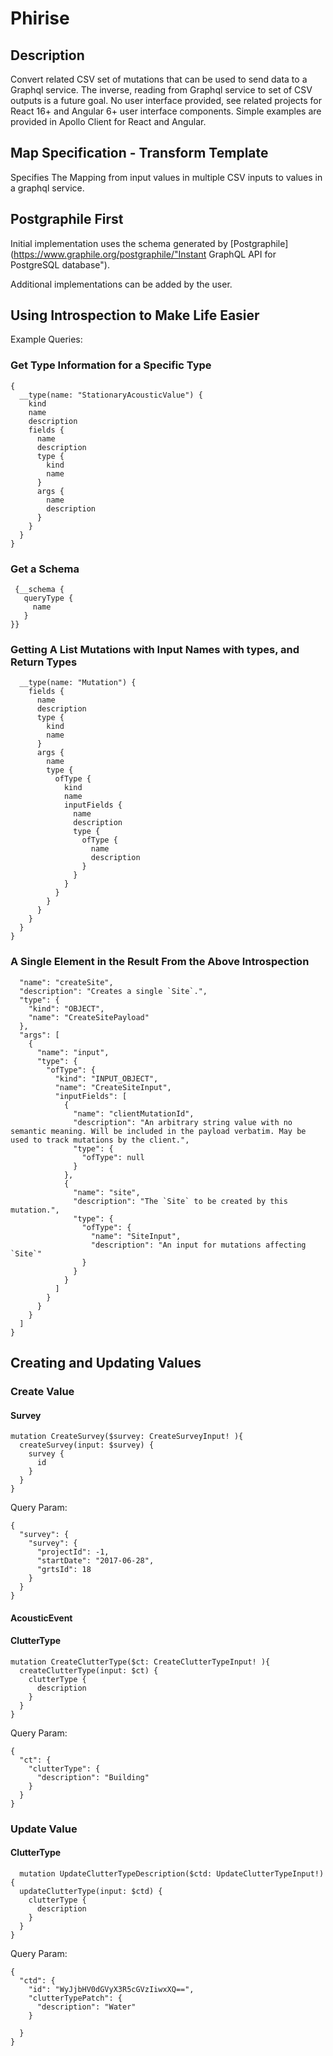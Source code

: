# Phirise

## Description

Convert related CSV set of mutations that can be used to send data to a Graphql service.  The inverse, reading from Graphql service to set of CSV outputs is a future goal.  No user interface provided, see related projects for React 16+ and Angular 6+ user interface components.  Simple examples are provided in Apollo Client for React and Angular.

## Map Specification - Transform Template

Specifies The Mapping from input values in multiple CSV inputs to values in a graphql service.

## Postgraphile First

Initial implementation uses the schema generated by [Postgraphile](https://www.graphile.org/postgraphile/"Instant GraphQL API for PostgreSQL database").  

Additional implementations can be added by the user.

## Using Introspection to Make Life Easier

Example Queries:

### Get Type Information for a Specific Type

```
{
  __type(name: "StationaryAcousticValue") {
    kind
    name
    description
    fields {
      name
      description
      type {
        kind
        name
      }
      args {
        name
        description
      }
    }
  }
}
```


### Get a Schema

```
 {__schema {
   queryType {
     name
   }
}}
```

### Getting A  List Mutations with Input Names with types, and Return Types

```{
  __type(name: "Mutation") {
    fields {
      name
      description
      type {
        kind
        name
      }
      args {
        name
        type {
          ofType {
            kind
            name
            inputFields {
              name
              description
              type {
                ofType {
                  name
                  description
                }
              }
            }
          }
        }
      }
    }
  }
}
```

### A Single Element in the Result From the Above Introspection

```{
  "name": "createSite",
  "description": "Creates a single `Site`.",
  "type": {
    "kind": "OBJECT",
    "name": "CreateSitePayload"
  },
  "args": [
    {
      "name": "input",
      "type": {
        "ofType": {
          "kind": "INPUT_OBJECT",
          "name": "CreateSiteInput",
          "inputFields": [
            {
              "name": "clientMutationId",
              "description": "An arbitrary string value with no semantic meaning. Will be included in the payload verbatim. May be used to track mutations by the client.",
              "type": {
                "ofType": null
              }
            },
            {
              "name": "site",
              "description": "The `Site` to be created by this mutation.",
              "type": {
                "ofType": {
                  "name": "SiteInput",
                  "description": "An input for mutations affecting `Site`"
                }
              }
            }
          ]
        }
      }
    }
  ]
}
```

## Creating and Updating Values

### Create Value

#### Survey

```
mutation CreateSurvey($survey: CreateSurveyInput! ){
  createSurvey(input: $survey) {
    survey {
      id
    }
  }
}
```

Query Param:

```
{
  "survey": {
    "survey": {
      "projectId": -1,
      "startDate": "2017-06-28",
      "grtsId": 18
    }
  }
}
```

#### AcousticEvent



#### ClutterType

```
mutation CreateClutterType($ct: CreateClutterTypeInput! ){
  createClutterType(input: $ct) {
    clutterType {
      description
    }
  }
}
```

Query Param:

```
{
  "ct": {
    "clutterType": {
      "description": "Building"
    }
  }
}
```



### Update Value

#### ClutterType

```
  mutation UpdateClutterTypeDescription($ctd: UpdateClutterTypeInput!) {
  updateClutterType(input: $ctd) {
    clutterType {
      description
    }
  }
}
```

Query Param:

```
{
  "ctd": {
    "id": "WyJjbHV0dGVyX3R5cGVzIiwxXQ==",
    "clutterTypePatch": {
      "description": "Water"
    }

  }
}
```
